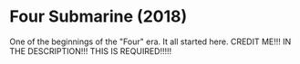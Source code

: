 # Four Submarine (2018)
One of the beginnings of the "Four" era. It all started here.
CREDIT ME!!! IN THE DESCRIPTION!!! THIS IS REQUIRED!!!!!
